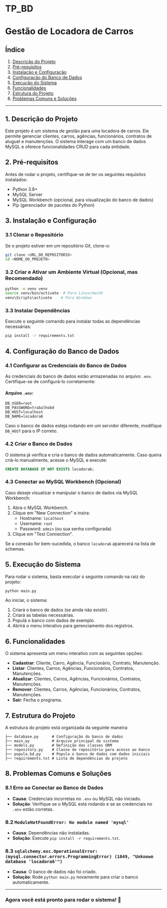 # TP_BD
# Gestão de Locadora de Carros

## Índice
1. [Descrição do Projeto](#descricao-do-projeto)
2. [Pré-requisitos](#pre-requisitos)
3. [Instalação e Configuração](#instalacao-e-configuracao)
4. [Configuração do Banco de Dados](#configuracao-do-banco-de-dados)
5. [Execução do Sistema](#execucao-do-sistema)
6. [Funcionalidades](#funcionalidades)
7. [Estrutura do Projeto](#estrutura-do-projeto)
8. [Problemas Comuns e Soluções](#problemas-comuns-e-solucoes)

---

## 1. Descrição do Projeto <a name="descricao-do-projeto"></a>
Este projeto é um sistema de gestão para uma locadora de carros. Ele permite gerenciar clientes, carros, agências, funcionários, contratos de aluguel e manutenções.
O sistema interage com um banco de dados MySQL e oferece funcionalidades CRUD para cada entidade.

## 2. Pré-requisitos <a name="pre-requisitos"></a>
Antes de rodar o projeto, certifique-se de ter os seguintes requisitos instalados:

- Python 3.8+
- MySQL Server
- MySQL Workbench (opcional, para visualização do banco de dados)
- Pip (gerenciador de pacotes do Python)

## 3. Instalação e Configuração <a name="instalacao-e-configuracao"></a>

### 3.1 Clonar o Repositório
Se o projeto estiver em um repositório Git, clone-o:
```bash
git clone <URL_DO_REPOSITORIO>
cd <NOME_DO_PROJETO>
```

### 3.2 Criar e Ativar um Ambiente Virtual (Opcional, mas Recomendado)
```bash
python -m venv venv
source venv/bin/activate  # Para Linux/macOS
venv\Scripts\activate    # Para Windows
```

### 3.3 Instalar Dependências
Execute o seguinte comando para instalar todas as dependências necessárias:
```bash
pip install -r requirements.txt
```

## 4. Configuração do Banco de Dados <a name="configuracao-do-banco-de-dados"></a>

### 4.1 Configurar as Credenciais do Banco de Dados
As credenciais do banco de dados estão armazenadas no arquivo `.env`. Certifique-se de configurá-lo corretamente:

#### Arquivo `.env`:
```
DB_USER=root
DB_PASSWORD=trabalhobd
DB_HOST=localhost
DB_NAME=locadora6
```
Caso o banco de dados esteja rodando em um servidor diferente, modifique `DB_HOST` para o IP correto.

### 4.2 Criar o Banco de Dados
O sistema já verifica e cria o banco de dados automaticamente. Caso queira criá-lo manualmente, acesse o MySQL e execute:
```sql
CREATE DATABASE IF NOT EXISTS locadora6;
```

### 4.3 Conectar ao MySQL Workbench (Opcional)
Caso deseje visualizar e manipular o banco de dados via MySQL Workbench:
1. Abra o MySQL Workbench.
2. Clique em "New Connection" e insira:
   - Hostname: `localhost`
   - Username: `root`
   - Password: `admin` (ou sua senha configurada)
3. Clique em "Test Connection".

Se a conexão for bem-sucedida, o banco `locadora6` aparecerá na lista de schemas.

## 5. Execução do Sistema <a name="execucao-do-sistema"></a>
Para rodar o sistema, basta executar o seguinte comando na raiz do projeto:
```bash
python main.py
```

Ao iniciar, o sistema:
1. Criará o banco de dados (se ainda não existir).
2. Criará as tabelas necessárias.
3. Populá o banco com dados de exemplo.
4. Abrirá o menu interativo para gerenciamento dos registros.

## 6. Funcionalidades <a name="funcionalidades"></a>
O sistema apresenta um menu interativo com as seguintes opções:

- **Cadastrar**: Cliente, Carro, Agência, Funcionário, Contrato, Manutenção.
- **Listar**: Clientes, Carros, Agências, Funcionários, Contratos, Manutenções.
- **Atualizar**: Clientes, Carros, Agências, Funcionários, Contratos, Manutenções.
- **Remover**: Clientes, Carros, Agências, Funcionários, Contratos, Manutenções.
- **Sair**: Fecha o programa.

## 7. Estrutura do Projeto <a name="estrutura-do-projeto"></a>
A estrutura do projeto está organizada da seguinte maneira:
```
├── database.py      # Configuração do banco de dados
├── main.py          # Arquivo principal do sistema
├── models.py        # Definição das classes ORM
├── repository.py    # Classe de repositório para acesso ao banco
├── popula_bd.py     # Popula o banco de dados com dados iniciais
├── requirements.txt # Lista de dependências do projeto
```

## 8. Problemas Comuns e Soluções <a name="problemas-comuns-e-solucoes"></a>

### 8.1 Erro ao Conectar ao Banco de Dados
- **Causa**: Credenciais incorretas no `.env` ou MySQL não iniciado.
- **Solução**: Verifique se o MySQL está rodando e se as credenciais no `.env` estão corretas.

### 8.2 `ModuleNotFoundError: No module named 'mysql'`
- **Causa**: Dependências não instaladas.
- **Solução**: Execute `pip install -r requirements.txt`.

### 8.3 `sqlalchemy.exc.OperationalError: (mysql.connector.errors.ProgrammingError) (1049, "Unknown database 'locadora6'")`
- **Causa**: O banco de dados não foi criado.
- **Solução**: Rode `python main.py` novamente para criar o banco automaticamente.

---
### Agora você está pronto para rodar o sistema! 🚀


